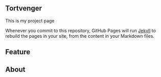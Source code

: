 ## Tortvenger

This is my project page

Whenever you commit to this repository, GitHub Pages will run [Jekyll](https://jekyllrb.com/) to rebuild the pages in your site, from the content in your Markdown files.

## Feature

## About
